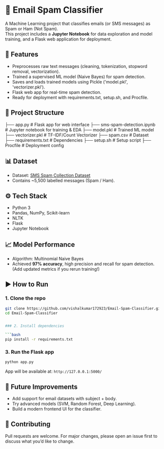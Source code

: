 # 📧 Email Spam Classifier

A Machine Learning project that classifies emails (or SMS messages) as Spam or Ham (Not Spam).  
This project includes a **Jupyter Notebook** for data exploration and model training, and a Flask web application for deployment.

## 🚀 Features
- Preprocesses raw text messages (cleaning, tokenization, stopword removal, vectorization).
- Trained a supervised ML model (Naive Bayes) for spam detection.
- Saves and loads trained models using Pickle ('model.pkl', 'vectorizer.pkl').
- Flask web app for real-time spam detection.
- Ready for deployment with requirements.txt, setup.sh, and Procfile.

## 📂 Project Structure


├── app.py                 # Flask app for web interface
├── sms-spam-detection.ipynb # Jupyter notebook for training & EDA
├── model.pkl              # Trained ML model
├── vectorizer.pkl         # TF-IDF/Count Vectorizer
├── spam.csv               # Dataset
├── requirements.txt       # Dependencies
├── setup.sh               # Setup script
├── Procfile               # Deployment config


## 📊 Dataset
- Dataset: [SMS Spam Collection Dataset](https://archive.ics.uci.edu/ml/datasets/sms+spam+collection)  
- Contains ~5,500 labelled messages (Spam / Ham).  

## ⚙️ Tech Stack
- Python 3
- Pandas, NumPy, Scikit-learn
- NLTK
- Flask
- Jupyter Notebook

## 📈 Model Performance
- Algorithm: Multinomial Naive Bayes  
- Achieved **97% accuracy**, high precision and recall for spam detection.  
(Add updated metrics if you rerun training!)


## ▶️ How to Run

### 1. Clone the repo
```bash
git clone https://github.com/vishalkumar172923/Email-Spam-Classifier.git
cd Email-Spam-Classifier


### 2. Install dependencies

```bash
pip install -r requirements.txt
```

### 3. Run the Flask app

```bash
python app.py
```
App will be available at: `http://127.0.0.1:5000/`



## 📌 Future Improvements

* Add support for email datasets with subject + body.
* Try advanced models (SVM, Random Forest, Deep Learning).
* Build a modern frontend UI for the classifier.

## 🤝 Contributing
Pull requests are welcome. For major changes, please open an issue first to discuss what you’d like to change.
